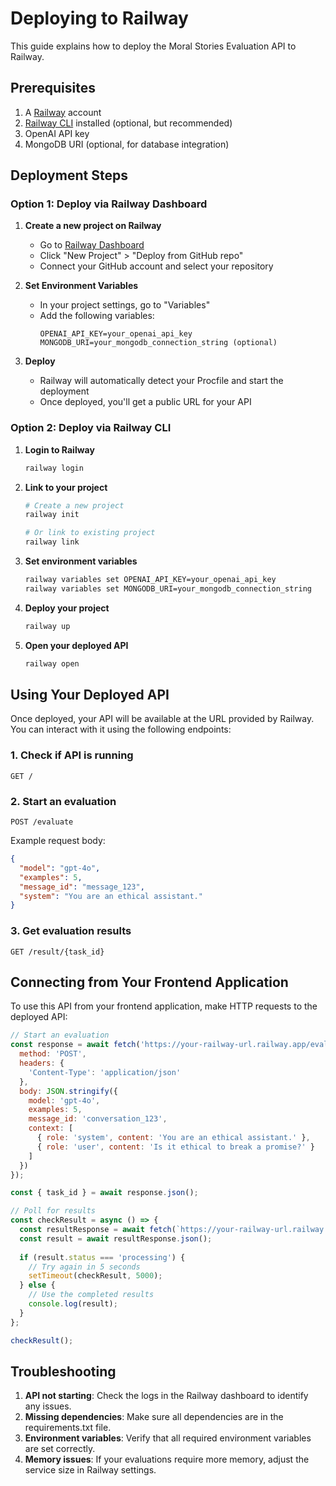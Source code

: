 # Deploying to Railway

This guide explains how to deploy the Moral Stories Evaluation API to Railway.

## Prerequisites

1. A [Railway](https://railway.app/) account
2. [Railway CLI](https://docs.railway.app/develop/cli) installed (optional, but recommended)
3. OpenAI API key
4. MongoDB URI (optional, for database integration)

## Deployment Steps

### Option 1: Deploy via Railway Dashboard

1. **Create a new project on Railway**
   - Go to [Railway Dashboard](https://railway.app/dashboard)
   - Click "New Project" > "Deploy from GitHub repo"
   - Connect your GitHub account and select your repository

2. **Set Environment Variables**
   - In your project settings, go to "Variables"
   - Add the following variables:
     ```
     OPENAI_API_KEY=your_openai_api_key
     MONGODB_URI=your_mongodb_connection_string (optional)
     ```

3. **Deploy**
   - Railway will automatically detect your Procfile and start the deployment
   - Once deployed, you'll get a public URL for your API

### Option 2: Deploy via Railway CLI

1. **Login to Railway**
   ```bash
   railway login
   ```

2. **Link to your project**
   ```bash
   # Create a new project
   railway init
   
   # Or link to existing project
   railway link
   ```

3. **Set environment variables**
   ```bash
   railway variables set OPENAI_API_KEY=your_openai_api_key
   railway variables set MONGODB_URI=your_mongodb_connection_string
   ```

4. **Deploy your project**
   ```bash
   railway up
   ```

5. **Open your deployed API**
   ```bash
   railway open
   ```

## Using Your Deployed API

Once deployed, your API will be available at the URL provided by Railway. You can interact with it using the following endpoints:

### 1. Check if API is running
```
GET /
```

### 2. Start an evaluation
```
POST /evaluate
```
Example request body:
```json
{
  "model": "gpt-4o",
  "examples": 5,
  "message_id": "message_123",
  "system": "You are an ethical assistant."
}
```

### 3. Get evaluation results
```
GET /result/{task_id}
```

## Connecting from Your Frontend Application

To use this API from your frontend application, make HTTP requests to the deployed API:

```javascript
// Start an evaluation
const response = await fetch('https://your-railway-url.railway.app/evaluate', {
  method: 'POST',
  headers: {
    'Content-Type': 'application/json'
  },
  body: JSON.stringify({
    model: 'gpt-4o',
    examples: 5,
    message_id: 'conversation_123',
    context: [
      { role: 'system', content: 'You are an ethical assistant.' },
      { role: 'user', content: 'Is it ethical to break a promise?' }
    ]
  })
});

const { task_id } = await response.json();

// Poll for results
const checkResult = async () => {
  const resultResponse = await fetch(`https://your-railway-url.railway.app/result/${task_id}`);
  const result = await resultResponse.json();
  
  if (result.status === 'processing') {
    // Try again in 5 seconds
    setTimeout(checkResult, 5000);
  } else {
    // Use the completed results
    console.log(result);
  }
};

checkResult();
```

## Troubleshooting

1. **API not starting**: Check the logs in the Railway dashboard to identify any issues.
2. **Missing dependencies**: Make sure all dependencies are in the requirements.txt file.
3. **Environment variables**: Verify that all required environment variables are set correctly.
4. **Memory issues**: If your evaluations require more memory, adjust the service size in Railway settings. 